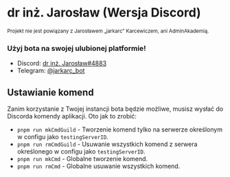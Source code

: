 # dr inż. Jarosław (Wersja Discord)
<sup>Projekt nie jest powiązany z Jarosławem „jarkarc” Karcewiczem, ani AdminAkademią.</sup>

### Użyj bota na swojej ulubionej platformie!
- Discord: [dr inż. Jarosław#4883](https://discord.com/api/oauth2/authorize?client_id=1095653965221343232&permissions=0&scope=bot%20applications.commands)
- Telegram: [@jarkarc_bot](https://jarkarc_bot.t.me)

## Ustawianie komend
Zanim korzystanie z Twojej instancji bota będzie możliwe, musisz wysłać do Discorda komendy aplikacji. Oto jak to zrobić:
- `pnpm run mkCmdGuild` - Tworzenie komend tylko na serwerze określonym w configu jako `testingServerID`.
- `pnpm run rmCmdGuild` - Usuwanie wszystkich komend z serwera określonego w configu jako `testingServerID`.
- `pnpm run mkCmd` - Globalne tworzenie komend.
- `pnpm run rmCmd` - Globalne usuwanie wszystkich komend.